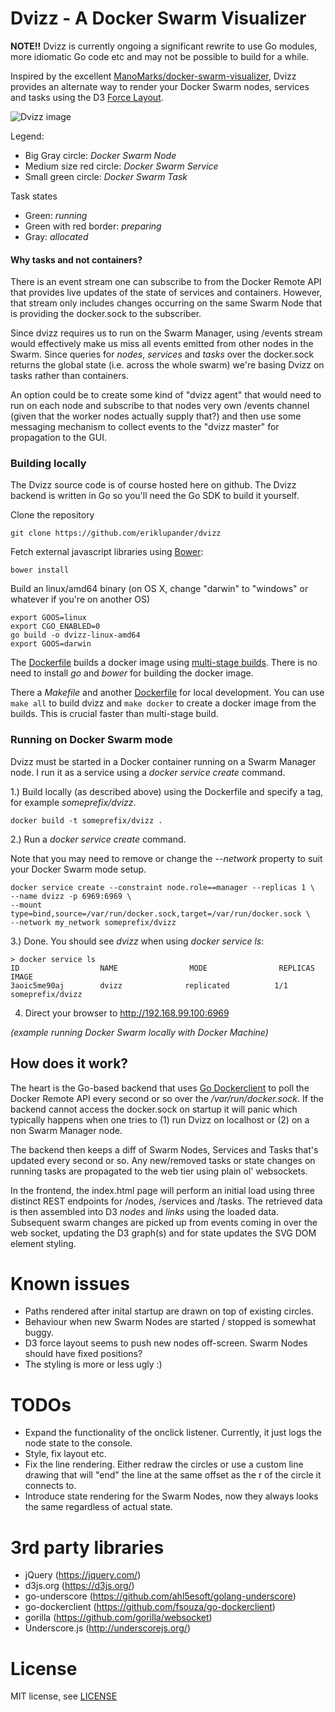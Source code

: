 # Dvizz - A Docker Swarm Visualizer

**NOTE!!** Dvizz is currently ongoing a significant rewrite to use Go modules, more idiomatic Go code etc and may not be possible to build for a while.

Inspired by the excellent [ManoMarks/docker-swarm-visualizer](https://github.com/ManoMarks/docker-swarm-visualizer), Dvizz provides an alternate way to render your Docker Swarm nodes, services and tasks using the D3 [Force Layout](https://github.com/d3/d3-3.x-api-reference/blob/master/Force-Layout.md).

![Dvizz image](https://raw.githubusercontent.com/eriklupander/dvizz/master/dvizz1.png)

Legend:
- Big Gray circle: *Docker Swarm Node*
- Medium size red circle: *Docker Swarm Service*
- Small green circle: *Docker Swarm Task*

Task states
- Green: *running*
- Green with red border: *preparing*
- Gray: *allocated*

#### Why tasks and not containers?
There is an event stream one can subscribe to from the Docker Remote API that provides live updates of the state of services and containers. However, that stream only includes changes occurring on the same Swarm Node that is providing the docker.sock to the subscriber. 

Since dvizz requires us to run on the Swarm Manager, using /events stream would effectively make us miss all events emitted from other nodes in the Swarm. Since queries for *nodes*, *services* and *tasks* over the docker.sock returns the global state (i.e. across the whole swarm) we're basing Dvizz on tasks rather than containers.

An option could be to create some kind of "dvizz agent" that would need to run on each node and subscribe to that nodes very own /events channel (given that the worker nodes actually supply that?) and then use some messaging mechanism to collect events to the "dvizz master" for propagation to the GUI.

### Building locally
The Dvizz source code is of course hosted here on github. The Dvizz backend is written in Go so you'll need the Go SDK to build it yourself. 

Clone the repository

    git clone https://github.com/eriklupander/dvizz

Fetch external javascript libraries using [Bower](https://bower.io/):

    bower install

Build an linux/amd64 binary (on OS X, change "darwin" to "windows" or whatever if you're on another OS)

    export GOOS=linux
    export CGO_ENABLED=0
    go build -o dvizz-linux-amd64
    export GOOS=darwin

The [Dockerfile](Dockerfile) builds a docker image using [multi-stage builds](https://docs.docker.com/engine/userguide/eng-image/multistage-build/).
There is no need to install _go_ and _bower_ for building the docker image.

There a *Makefile* and another [Dockerfile](Dockerfile.dev) for local development.
You can use `make all` to build dvizz and `make docker` to create a docker image
from the builds. This is crucial faster than multi-stage build.

### Running on Docker Swarm mode
Dvizz must be started in a Docker container running on a Swarm Manager node. I run it as a service using a _docker service create_ command. 

1.) Build locally (as described above) using the Dockerfile and specify a tag, for example _someprefix/dvizz_.


    docker build -t someprefix/dvizz .

2.) Run a _docker service create_ command. 

Note that you may need to remove or change the _--network_ property to suit your Docker Swarm mode setup.

    docker service create --constraint node.role==manager --replicas 1 \
    --name dvizz -p 6969:6969 \
    --mount type=bind,source=/var/run/docker.sock,target=/var/run/docker.sock \
    --network my_network someprefix/dvizz
    
3.) Done. You should see _dvizz_ when using _docker service ls_:
    
    > docker service ls
    ID                  NAME                MODE                REPLICAS            IMAGE
    3aoic5me90aj        dvizz              replicated          1/1                 someprefix/dvizz

4) Direct your browser to http://192.168.99.100:6969
    
_(example running Docker Swarm locally with Docker Machine)_
    
## How does it work?

The heart is the Go-based backend that uses [Go Dockerclient](github.com/fsouza/go-dockerclient) to poll the Docker Remote API every second or so over the _/var/run/docker.sock_. If the backend cannot access the docker.sock on startup it will panic which typically happens when one tries to (1) run Dvizz on localhost or (2) on a non Swarm Manager node.

The backend then keeps a diff of Swarm Nodes, Services and Tasks that's updated every second or so. Any new/removed tasks or state changes on running tasks are propagated to the web tier using plain ol' websockets.

In the frontend, the index.html page will perform an initial load using three distinct REST endpoints for /nodes, /services and /tasks. The retrieved data is then assembled into D3 _nodes_ and _links_ using the loaded data. Subsequent swarm changes are picked up from events coming in over the web socket, updating the D3 graph(s) and for state updates the SVG DOM element styling.   
  
# Known issues
- Paths rendered after inital startup are drawn on top of existing circles.
- Behaviour when new Swarm Nodes are started / stopped is somewhat buggy.
- D3 force layout seems to push new nodes off-screen. Swarm Nodes should have fixed positions?
- The styling is more or less ugly :)

# TODOs
- Expand the functionality of the onclick listener. Currently, it just logs the node state to the console.
- Style, fix layout etc.
- Fix the line rendering. Either redraw the circles or use a custom line drawing that will "end" the line at the same offset as the r of the circle it connects to.
- Introduce state rendering for the Swarm Nodes, now they always looks the same regardless of actual state.

# 3rd party libraries
- jQuery (https://jquery.com/)
- d3js.org (https://d3js.org/)
- go-underscore (https://github.com/ahl5esoft/golang-underscore)
- go-dockerclient (https://github.com/fsouza/go-dockerclient)
- gorilla (https://github.com/gorilla/websocket)
- Underscore.js (http://underscorejs.org/)
  
# License
MIT license, see [LICENSE](https://github.com/eriklupander/dvizz/blob/master/LICENSE)
